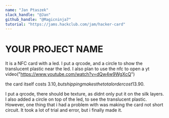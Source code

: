 ```yaml
---
name: "Jan Ptaszek"
slack_handle: "@Jan"
github_handle: "@Magicninja7"
tutorial: "https://jams.hackclub.com/jam/hacker-card"
---
```


# YOUR PROJECT NAME

<!-- Describe your board in 2-3 sentences. What are you making? What will it do? -->
It is a NFC card with a led. I put a qrcode, and a circle to show the translucent plastic near the led. I also plan to use the nfc to open a yt video("https://www.youtube.com/watch?v=dQw4w9WgXcQ")

<!-- How much is it going to cost? -->
the card itself costs 3.10$, but shipping makes the total order cost 13.90$.


<!-- Tell us a little bit about your design process. What were some challenges? What helped? ***Totally optional*** -->
I put a qrcode, there should be texture, as didnt only put it on the silk layers. I also added a circle on top of the led, to see the translucent plastic. However, one thing that i had a problem with was making the card not short circuit. It took a lot of trial and error, but i finally made it.
